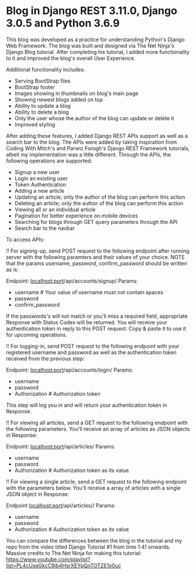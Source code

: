 # Blog in Django REST 3.11.0, Django 3.0.5 and Python 3.6.9

This blog was developed as a practice for understanding Python's Django Web Framework. The blog was built and 
designed via The Net Ninja's Django Blog tutorial. After completing his tutorial, I added more functionality 
to it and improved the blog's overall User Experience.


Additional functionality includes:
- Serving BootStrap files
- BootStrap footer
- Images showing in thumbnails on blog's main page
- Showing newest blogs added on top
- Ability to update a blog
- Ability to delete a blog
- Only the user whose the author of the blog can update or delete it
- Improved styling

After adding these features, I added Django REST APIs support as well as a search bar to the blog. The APIs were added by taking inspiration from Coding With Mitch's and Parwiz Forogh's Django REST Framework tutorials, albeit my implementation was a little different. Through the APIs, the following operations are supported:
- Signup a new user
- Login an existing user
- Token Authentication
- Adding a new article
- Updating an article; only the author of the blog can perform this action
- Deleting an article; only the author of the blog can perform this action
- Viewing all or an individual article
- Pagination for better experience on mobile devices
- Searching for blogs through GET query parameters through the API
- Search bar to the navbar

To access APIs:

!! For signing-up, send POST request to the following endpoint after running server with the following paramters and their
values of your choice. NOTE that the params username, password, confirm_password should be written as is:

Endpoint: <localhost:port>/api/accounts/signup/
Params:
- username                  # Your value of username must not contain spaces
- password
- confirm_password

If the passwords's will not match or you'll miss a required field, appropriate Response with Status Codes will be returned. You will receive your authentication token in reply to this POST request. Copy & paste it to use it for upcoming operations.

!! For logging-in, send POST request to the following endpoint with your registered username and password as well as the authentication token received from the previous step:

Endpoint: <localhost:port>/api/accounts/login/
Params:
- username
- password
- Authorization # Authorization token

This step will log you in and will return your authentication token in Response.

!! For viewing all articles, send a GET request to the following endpoint with the following parameters. You'll receive an array of articles as JSON objects in Response:

Endpoint: <localhost:port>/api/articles/
Params:
- username
- password
- Authorization # Authorization token as its value

!! For viewing a single article, send a GET request to the following endpoint with the parameters below. You'll receive a array of articles with a single JSON object in Response:

Endpoint <localhost:port>/api/articles/<id of an article>/
Params:
- username
- password
- Authorization # Authorization token as its value

You can compare the differences between the blog in the tutorial and my repo from the video titled Django Tutorial #1
from time 1:41 onwards. Massive credits to The Net Ninja for making this tutorial:
https://www.youtube.com/playlist?list=PL4cUxeGkcC9ib4HsrXEYpQnTOTZE1x0uc 
